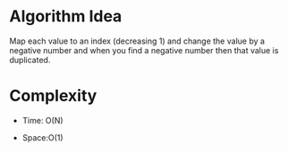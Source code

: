 # Algorithm Idea

Map each value to an index (decreasing 1) and change the value by a negative number and when you find a negative number then that value is duplicated.

# Complexity

- Time: O(N)

- Space:O(1)

